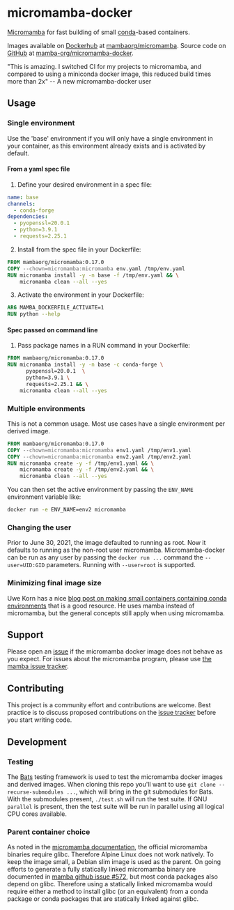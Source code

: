# micromamba-docker

[Micromamba](https://github.com/mamba-org/mamba#micromamba) for fast building of small [conda](https://docs.conda.io/)-based containers.

Images available on [Dockerhub](https://hub.docker.com/) at [mambaorg/micromamba](https://hub.docker.com/r/mambaorg/micromamba). Source code on [GitHub](https://github.com/) at [mamba-org/micromamba-docker](https://github.com/mamba-org/micromamba-docker/).

"This is amazing. I switched CI for my projects to micromamba, and compared to using a miniconda docker image, this reduced build times more than 2x" -- A new micromamba-docker user

## Usage

### Single environment

Use the 'base' environment if you will only have a single environment in your container, as this environment already exists and is activated by default.

#### From a yaml spec file

1. Define your desired environment in a spec file:

  ```yaml
  name: base
  channels:
    - conda-forge
  dependencies:
    - pyopenssl=20.0.1
    - python=3.9.1
    - requests=2.25.1
  ```

2. Install from the spec file in your Dockerfile:

  ```Dockerfile
  FROM mambaorg/micromamba:0.17.0
  COPY --chown=micromamba:micromamba env.yaml /tmp/env.yaml
  RUN micromamba install -y -n base -f /tmp/env.yaml && \
      micromamba clean --all --yes
  ```

3. Activate the environment in your Dockerfile:

  ```Dockerfile
  ARG MAMBA_DOCKERFILE_ACTIVATE=1
  RUN python --help
  ```

#### Spec passed on command line

1. Pass package names in a RUN command in your Dockerfile:

  ```Dockerfile
  FROM mambaorg/micromamba:0.17.0
  RUN micromamba install -y -n base -c conda-forge \
        pyopenssl=20.0.1  \
        python=3.9.1 \
        requests=2.25.1 && \
      micromamba clean --all --yes
  ```

### Multiple environments

This is not a common usage. Most use cases have a single environment per derived image.

```Dockerfile
FROM mambaorg/micromamba:0.17.0
COPY --chown=micromamba:micromamba env1.yaml /tmp/env1.yaml
COPY --chown=micromamba:micromamba env2.yaml /tmp/env2.yaml
RUN micromamba create -y -f /tmp/env1.yaml && \
    micromamba create -y -f /tmp/env2.yaml && \
    micromamba clean --all --yes
```

You can then set the active environment by passing the `ENV_NAME` environment variable like:

```bash
docker run -e ENV_NAME=env2 micromamba
```

### Changing the user

Prior to June 30, 2021, the image defaulted to running as root. Now it defaults to running as the non-root user micromamba. Micromamba-docker can be run as any user by passing the `docker run ...` command the `--user=UID:GID` parameters. Running with `--user=root` is supported.

### Minimizing final image size

Uwe Korn has a nice [blog post on making small containers containing conda environments](https://uwekorn.com/2021/03/01/deploying-conda-environments-in-docker-how-to-do-it-right.html) that is a good resource. He uses mamba instead of micromamba, but the general concepts still apply when using micromamba.

## Support

Please open an [issue](https://github.com/mamba-org/micromamba-docker/issues) if the micromamba docker image does not behave as you expect. For issues about the micromamba program, please use [the mamba issue tracker](https://github.com/mamba-org/mamba/issues).

## Contributing

This project is a community effort and contributions are welcome. Best practice is to discuss proposed contributions on the [issue tracker](https://github.com/mamba-org/micromamba-docker/issues) before you start writing code.

## Development

### Testing

The [Bats](https://github.com/bats-core/bats-core) testing framework is used to test the micromamba docker
images and derived images. When cloning this repo you'll want to use `git clone --recurse-submodules ...`,
which will bring in the git submodules for Bats. With the submodules present, `./test.sh` will run the test
suite. If GNU `parallel` is present, then the test suite will be run in parallel using all logical CPU cores
available.

### Parent container choice

As noted in the [micromamba documentation](https://github.com/mamba-org/mamba/blob/master/docs/source/micromamba.md#Installation), the official micromamba binaries require glibc. Therefore Alpine Linux does not work natively. To keep the image small, a Debian slim image is used as the parent. On going efforts to generate a fully statically linked micromamba binary are documented in [mamba github issue #572](https://github.com/mamba-org/mamba/issues/572), but most conda packages also depend on glibc. Therefore using a statically linked micromamba would require either a method to install glibc (or an equivalent) from a conda package or conda packages that are statically linked against glibc.
